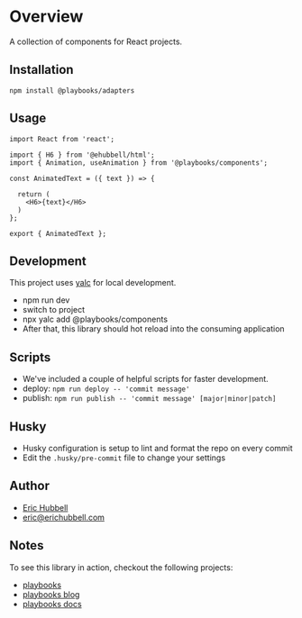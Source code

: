 # Overview

A collection of components for React projects.

## Installation

```
npm install @playbooks/adapters
```

## Usage

```tsx
import React from 'react';

import { H6 } from '@ehubbell/html';
import { Animation, useAnimation } from '@playbooks/components';

const AnimatedText = ({ text }) => {

  return (
    <H6>{text}</H6>
  )
};

export { AnimatedText };
```

## Development

This project uses [yalc](https://npmjs.com/package/yalc) for local development.

- npm run dev
- switch to project
- npx yalc add @playbooks/components
- After that, this library should hot reload into the consuming application

## Scripts

- We've included a couple of helpful scripts for faster development.
- deploy: `npm run deploy -- 'commit message'`
- publish: `npm run publish -- 'commit message' [major|minor|patch]`

## Husky

- Husky configuration is setup to lint and format the repo on every commit
- Edit the `.husky/pre-commit` file to change your settings

## Author

- [Eric Hubbell](http://www.erichubbell.com)
- eric@erichubbell.com

## Notes

To see this library in action, checkout the following projects:

- [playbooks](https://www.playbooks.xyz)
- [playbooks blog](https://blog.playbooks.xyz)
- [playbooks docs](https://docs.playbooks.xyz)

